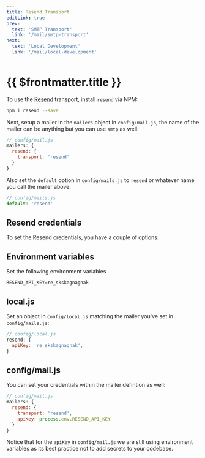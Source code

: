 ```yaml
---
title: Resend Transport
editLink: true
prev:
  text: 'SMTP Transport'
  link: '/mail/smtp-transport'
next:
  text: 'Local Development'
  link: '/mail/local-development'
---
```


# {{ $frontmatter.title }}

To use the [Resend](https://resend.com) transport, install `resend` via NPM:

```sh
npm i resend --save
```

Next, setup a mailer in the `mailers` object in `config/mail.js`, the name of the mailer can be anything but you can use `smtp` as well:

```js
// config/mail.js
mailers: {
  resend: {
    transport: 'resend'
  }
}
```

Also set the `default` option in `config/mails.js` to `resend` or whatever name you call the mailer above.

```js
// config/mails.js
default: 'resend'
```

## Resend credentials

To set the Resend credentials, you have a couple of options:

## Environment variables

Set the following environment variables

```env
RESEND_API_KEY=re_skskagnagnak
```

## local.js

Set an object in `config/local.js` matching the mailer you've set in `config/mails.js`:

```js
// config/local.js
resend: {
  apiKey: 're_skskagnagnak',
}
```

## config/mail.js

You can set your credentials within the mailer defintion as well:

```js
// config/mail.js
mailers: {
  resend: {
    transport: 'resend',
    apiKey: process.env.RESEND_API_KEY
  }
}
```

Notice that for the `apiKey` in `config/mail.js` we are still using environment variables as its best practice not to add secrets to your codebase.
